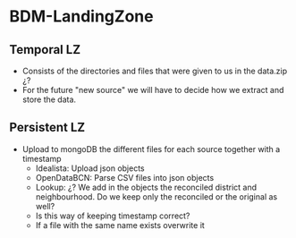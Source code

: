 # BDM-LandingZone

## Temporal LZ
- Consists of the directories and files that were given to us in the data.zip ¿?
- For the future "new source" we will have to decide how we extract and store the data.
  
## Persistent LZ
- Upload to mongoDB the different files for each source together with a timestamp
  - Idealista: Upload json objects
  - OpenDataBCN: Parse CSV files into json objects
  - Lookup: ¿? We add in the objects the reconciled district and neighbourhood. Do we keep only the reconciled or the original as well?
  - Is this way of keeping timestamp correct?
  - If a file with the same name exists overwrite it 
  
